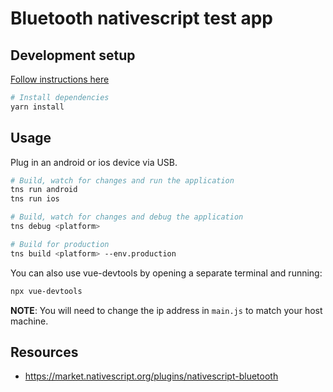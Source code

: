 # Bluetooth nativescript test app

## Development setup

[Follow instructions here](https://nativescript-vue.org/en/docs/getting-started/quick-start/)

```bash
# Install dependencies
yarn install
```

## Usage

Plug in an android or ios device via USB.

``` bash
# Build, watch for changes and run the application
tns run android
tns run ios

# Build, watch for changes and debug the application
tns debug <platform>

# Build for production
tns build <platform> --env.production

```

You can also use vue-devtools by opening a separate terminal and running:

```bash
npx vue-devtools
```

**NOTE**: You will need to change the ip address in `main.js` to match your host
machine.

## Resources

* https://market.nativescript.org/plugins/nativescript-bluetooth